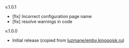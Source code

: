 v.1.0.1
- [fix] Incorrect configuration page name
- [fix] resolve warnings in code

v.1.0.0
- Initial release (copied from [luzmane/emby.kinopoisk.ru](https://github.com/luzmane/emby.kinopoisk.ru))
